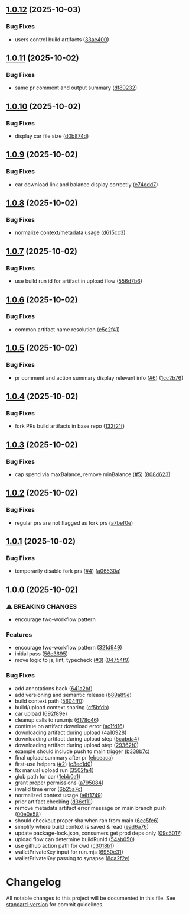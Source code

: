 ## [1.0.12](https://github.com/SgtPooki/filecoin-upload-action/compare/v1.0.11...v1.0.12) (2025-10-03)

### Bug Fixes

* users control build artifacts ([33ae400](https://github.com/SgtPooki/filecoin-upload-action/commit/33ae400764008632babf134a32d27a0574134b2a))

## [1.0.11](https://github.com/SgtPooki/filecoin-upload-action/compare/v1.0.10...v1.0.11) (2025-10-02)

### Bug Fixes

* same pr comment and output summary ([df89232](https://github.com/SgtPooki/filecoin-upload-action/commit/df892324bc4ec3b4701eae28150f13a1eb8d0a22))

## [1.0.10](https://github.com/SgtPooki/filecoin-upload-action/compare/v1.0.9...v1.0.10) (2025-10-02)

### Bug Fixes

* display car file size ([d0b874d](https://github.com/SgtPooki/filecoin-upload-action/commit/d0b874d4db5bb18fc4cff4789947ecd0c5ddd9d8))

## [1.0.9](https://github.com/SgtPooki/filecoin-upload-action/compare/v1.0.8...v1.0.9) (2025-10-02)

### Bug Fixes

* car download link and balance display correctly ([e74ddd7](https://github.com/SgtPooki/filecoin-upload-action/commit/e74ddd720dfe72b906de2e77c0b7332299a4f8c1))

## [1.0.8](https://github.com/SgtPooki/filecoin-upload-action/compare/v1.0.7...v1.0.8) (2025-10-02)

### Bug Fixes

* normalize context/metadata usage ([d615cc3](https://github.com/SgtPooki/filecoin-upload-action/commit/d615cc3cffdf0f8d65d8a444022e3f006e71e5ed))

## [1.0.7](https://github.com/SgtPooki/filecoin-upload-action/compare/v1.0.6...v1.0.7) (2025-10-02)

### Bug Fixes

* use build run id for artifact in upload flow ([556d7b6](https://github.com/SgtPooki/filecoin-upload-action/commit/556d7b697d15cfaa9f2db0e5cf2a1de209214303))

## [1.0.6](https://github.com/SgtPooki/filecoin-upload-action/compare/v1.0.5...v1.0.6) (2025-10-02)

### Bug Fixes

* common artifact name resolution ([e5e2f41](https://github.com/SgtPooki/filecoin-upload-action/commit/e5e2f41b0cf4ccb07446d1eeca8407fe408d2aaf))

## [1.0.5](https://github.com/SgtPooki/filecoin-upload-action/compare/v1.0.4...v1.0.5) (2025-10-02)

### Bug Fixes

* pr comment and action summary display relevant info ([#6](https://github.com/SgtPooki/filecoin-upload-action/issues/6)) ([1cc2b76](https://github.com/SgtPooki/filecoin-upload-action/commit/1cc2b7676349fefee971f29ce3cfdd73d562e7d5))

## [1.0.4](https://github.com/SgtPooki/filecoin-upload-action/compare/v1.0.3...v1.0.4) (2025-10-02)

### Bug Fixes

* fork PRs build artifacts in base repo ([132f21f](https://github.com/SgtPooki/filecoin-upload-action/commit/132f21fa191ed50c603b989c782776fe79462c1c))

## [1.0.3](https://github.com/SgtPooki/filecoin-upload-action/compare/v1.0.2...v1.0.3) (2025-10-02)

### Bug Fixes

* cap spend via maxBalance, remove minBalance ([#5](https://github.com/SgtPooki/filecoin-upload-action/issues/5)) ([808d623](https://github.com/SgtPooki/filecoin-upload-action/commit/808d623645c72bd92054ac19e8587bcf8c4cee55))

## [1.0.2](https://github.com/SgtPooki/filecoin-upload-action/compare/v1.0.1...v1.0.2) (2025-10-02)

### Bug Fixes

* regular prs are not flagged as fork prs ([a7bef0e](https://github.com/SgtPooki/filecoin-upload-action/commit/a7bef0e091b5fcb817783fc3660a49b20d52c9f4))

## [1.0.1](https://github.com/SgtPooki/filecoin-upload-action/compare/v1.0.0...v1.0.1) (2025-10-02)

### Bug Fixes

* temporarily disable fork prs ([#4](https://github.com/SgtPooki/filecoin-upload-action/issues/4)) ([a06530a](https://github.com/SgtPooki/filecoin-upload-action/commit/a06530a087514d63bc13cb312c4b1239bade5e85))

## 1.0.0 (2025-10-02)

### ⚠ BREAKING CHANGES

* encourage two-workflow pattern

### Features

* encourage two-workflow pattern ([321d949](https://github.com/SgtPooki/filecoin-upload-action/commit/321d949005ad0df0ab26c76a9f0644d0399dee88))
* initial pass ([56c3695](https://github.com/SgtPooki/filecoin-upload-action/commit/56c3695cf8e36f308ab474ce770c668ed6f1a8c0))
* move logic to js, lint, typecheck ([#3](https://github.com/SgtPooki/filecoin-upload-action/issues/3)) ([04754f9](https://github.com/SgtPooki/filecoin-upload-action/commit/04754f9cfe83b1e888d527132d9c8df925506a9b))

### Bug Fixes

* add annotations back ([641a2bf](https://github.com/SgtPooki/filecoin-upload-action/commit/641a2bf866d4ad0c47c98c0ddefaffdd4e628500))
* add versioning and semantic release ([b89a89e](https://github.com/SgtPooki/filecoin-upload-action/commit/b89a89eadbc6d83be9ad5cea7468d5fa908c4177))
* build context path ([5604ff0](https://github.com/SgtPooki/filecoin-upload-action/commit/5604ff0a49598ab27f525fef7bdca00388c75379))
* build/upload context sharing ([cf5bfdb](https://github.com/SgtPooki/filecoin-upload-action/commit/cf5bfdb1c01a1360e3a4926c8309d0227623ccad))
* car upload ([692f89e](https://github.com/SgtPooki/filecoin-upload-action/commit/692f89eb03ebb42dc055cfb459c33fbf45681398))
* cleanup calls to run.mjs ([6178c46](https://github.com/SgtPooki/filecoin-upload-action/commit/6178c46a0d86911cb908e18ce39134cfb2e77534))
* continue on artifact download error ([ac1fd16](https://github.com/SgtPooki/filecoin-upload-action/commit/ac1fd168dea9a642a30ed7d8e6764f8015f9c7fe))
* downloading artifact during upload ([4a10928](https://github.com/SgtPooki/filecoin-upload-action/commit/4a10928a9400103ff2a82db6af9b7ede7b36d4a9))
* downloading artifact during upload step ([5cabda4](https://github.com/SgtPooki/filecoin-upload-action/commit/5cabda49f7c499094ba1bcb0975d527533c46492))
* downloading artifact during upload step ([29362f0](https://github.com/SgtPooki/filecoin-upload-action/commit/29362f025b573d0083d2d2042d17fc06a214f886))
* example should include push to main trigger ([b338b7c](https://github.com/SgtPooki/filecoin-upload-action/commit/b338b7cc2718b3bf9b288b57abb35604aaac0a4d))
* final upload summary after pr ([ebceaca](https://github.com/SgtPooki/filecoin-upload-action/commit/ebceacab5a0197ae9d5f802e8543c6025d6aaa04))
* first-use helpers ([#2](https://github.com/SgtPooki/filecoin-upload-action/issues/2)) ([c3ec1d0](https://github.com/SgtPooki/filecoin-upload-action/commit/c3ec1d02ba6504eec5fca2b11dd9979013c605ad))
* fix manual upload run ([3502fa4](https://github.com/SgtPooki/filecoin-upload-action/commit/3502fa4607ac3a91ae06d87c94cd3f383e80a7b0))
* glob path for car ([1ebb0a1](https://github.com/SgtPooki/filecoin-upload-action/commit/1ebb0a18ea19ffcf90c3969bd960e2bc39347677))
* grant proper permissions ([a795084](https://github.com/SgtPooki/filecoin-upload-action/commit/a795084a3dfd2a8237e490286c1d5492a58b5623))
* invalid time error ([6b25a7c](https://github.com/SgtPooki/filecoin-upload-action/commit/6b25a7cbd4686acefbcb6274946d45f4d52ea659))
* normalized context usage ([e6f1749](https://github.com/SgtPooki/filecoin-upload-action/commit/e6f17491a9319c2fc75159ed8a2a274fa864a01b))
* prior artifact checking ([d36cf11](https://github.com/SgtPooki/filecoin-upload-action/commit/d36cf117de63f516d1393f416c3bd5f99bda98a0))
* remove metadata artifact error message on main branch push ([00e0e58](https://github.com/SgtPooki/filecoin-upload-action/commit/00e0e58e2dd1d8ac7a56c332efcd786c5ea6ee13))
* should checkout proper sha when ran from main ([6ec5fe6](https://github.com/SgtPooki/filecoin-upload-action/commit/6ec5fe64145a7456293f169ca5df0c5d4db0ded0))
* simplify where build context is saved & read ([ead6a76](https://github.com/SgtPooki/filecoin-upload-action/commit/ead6a76e7ad964597ca0a68b37559f634af47d3b))
* update package-lock.json, consumers get prod deps only ([09c5017](https://github.com/SgtPooki/filecoin-upload-action/commit/09c5017ff32e76d66067c2c871e0e1195078b8bf))
* upload flow can determine buildRunId ([54ab050](https://github.com/SgtPooki/filecoin-upload-action/commit/54ab050166dc0e7f525bb9070d35596ac62ed587))
* use github action path for cwd ([c3018b1](https://github.com/SgtPooki/filecoin-upload-action/commit/c3018b13bb7fb18fc6d06e8767f5387da11e7f74))
* walletPrivateKey input for run.mjs ([6980e31](https://github.com/SgtPooki/filecoin-upload-action/commit/6980e31e4a697eba9999adf4a87427898edc0ae5))
* walletPrivateKey passing to synapse ([8da2f2e](https://github.com/SgtPooki/filecoin-upload-action/commit/8da2f2e7ccd2e44a7f9199d5777f7d4fb284cb52))

# Changelog

All notable changes to this project will be documented in this file. See [standard-version](https://github.com/conventional-changelog/standard-version) for commit guidelines.
